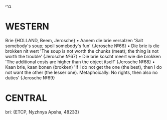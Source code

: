 ברי

WESTERN
========

Brie {HOLLAND, Beem, Jerosche}
	•	Aanem die brie versalzen 'Salt somebody's soup; spoil somebody's fun' {Jerosche №66}
	•	Die brie is die brokken nit wert 'The soup is not worth the chunks (meat); the thing is not worth the trouble' {Jerosche №67}
	•	Die brie koscht meert wie die brokken 'The additional costs are higher than the object itself' {Jerosche №68}
	•	Kaan brie, kaan bonen (brokken) 'If I do not get the one (the best), then I do not want the other (the lesser one). Metaphoically: No rights, then also no duties' {Jerosche №69}

CENTRAL
========

briː {ETCP, Nyzhnya Apsha, 48233}
